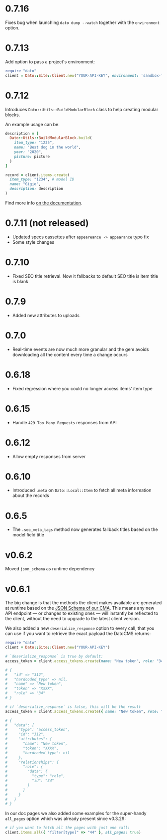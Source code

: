 # 0.7.16

Fixes bug when launching `dato dump --watch` together with the `environment` option.

# 0.7.13

Add option to pass a project's environment:

```ruby
require "dato"
client = Dato::Site::Client.new("YOUR-API-KEY", environment: 'sandbox-foobar')
```

# 0.7.12

Introduces `Dato::Utils::BuildModularBlock` class to help creating modular blocks.

An example usage can be:

```ruby
description = [
  Dato::Utils::BuildModularBlock.build(
    item_type: "1235",
    name: "Best dog in the world",
    year: "2020",
    picture: picture
  )
]

record = client.items.create(
  item_type: "1234", # model ID
  name: "Gigio",
  description: description
)
```

Find more info [on the documentation](https://www.datocms.com/docs/content-management-api/resources/item/create).

# 0.7.11 (not released)

* Updated specs cassettes after `appeareance -> appearance` typo fix
* Some style changes

# 0.7.10

* Fixed SEO title retrieval. Now it fallbacks to default SEO title is item title is blank

# 0.7.9

* Added new attributes to uploads

# 0.7.0

* Real-time events are now much more granular and the gem avoids downloading all the content every time a change occurs

# 0.6.18

* Fixed regression where you could no longer access items' item type

# 0.6.15

* Handle `429 Too Many Requests` responses from API

# 0.6.12

* Allow empty responses from server

# 0.6.10

* Introduced `.meta` on `Dato::Local::Item` to fetch all meta information about the records

# 0.6.5

* The `.seo_meta_tags` method now generates fallback titles based on the model field title

# v0.6.2

Moved `json_schema` as runtime dependency

# v0.6.1

The big change is that the methods the client makes available are  generated at runtime based on the [JSON Schema of our CMA](https://www.datocms.com/content-management-api/). This means any new API endpoint — or changes to existing ones — will instantly be reflected to the client, without the need to upgrade to the latest client version.

We also added a new `deserialize_response` option to every call, that you can use if you want to retrieve the exact payload the DatoCMS returns:

```ruby
require "dato"
client = Dato::Site::Client.new("YOUR-API-KEY")

# `deserialize_response` is true by default:
access_token = client.access_tokens.create(name: "New token", role: "34")

# {
#   "id" => "312",
#   "hardcoded_type" => nil,
#   "name" => "New token",
#   "token" => "XXXX",
#   "role" => "34"
# }

# if `deserialize_response` is false, this will be the result
access_token = client.access_tokens.create({ name: "New token", role: "34" }, deserialize_response: false)

# {
#   "data": {
#     "type": "access_token",
#     "id": "312",
#     "attributes": {
#       "name": "New token",
#       "token": "XXXX",
#       "hardcoded_type": nil
#     },
#     "relationships": {
#       "role": {
#         "data": {
#           "type": "role",
#           "id": "34"
#         }
#       }
#     }
#   }
# }
```

In our doc pages we also added some examples for the super-handy `all_pages` option which was already present since v0.3.29:

```ruby
# if you want to fetch all the pages with just one call:
client.items.all({ "filter[type]" => "44" }, all_pages: true)
```
